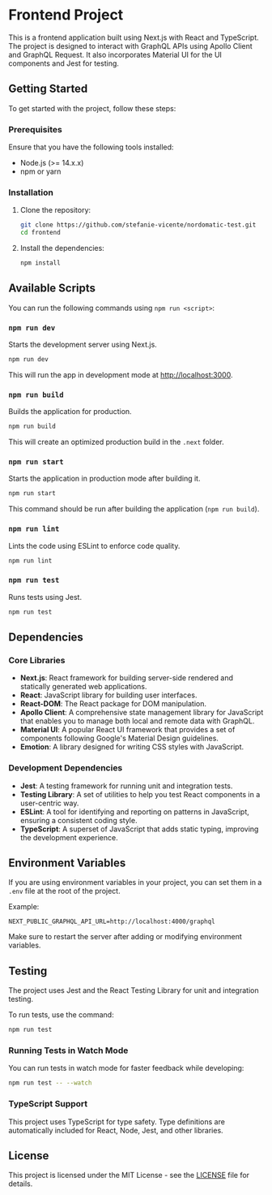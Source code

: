 # Frontend Project

This is a frontend application built using Next.js with React and TypeScript. The project is designed to interact with GraphQL APIs using Apollo Client and GraphQL Request. It also incorporates Material UI for the UI components and Jest for testing.

## Getting Started

To get started with the project, follow these steps:

### Prerequisites

Ensure that you have the following tools installed:
- Node.js (>= 14.x.x)
- npm or yarn

### Installation

1. Clone the repository:
   ```bash
   git clone https://github.com/stefanie-vicente/nordomatic-test.git
   cd frontend
   ```

2. Install the dependencies:
   ```bash
   npm install
   ```

## Available Scripts

You can run the following commands using `npm run <script>`:

### `npm run dev`

Starts the development server using Next.js.

```bash
npm run dev
```
This will run the app in development mode at [http://localhost:3000](http://localhost:3000).

### `npm run build`

Builds the application for production.

```bash
npm run build
```
This will create an optimized production build in the `.next` folder.

### `npm run start`

Starts the application in production mode after building it.

```bash
npm run start
```
This command should be run after building the application (`npm run build`).

### `npm run lint`

Lints the code using ESLint to enforce code quality.

```bash
npm run lint
```

### `npm run test`

Runs tests using Jest.

```bash
npm run test
```

## Dependencies

### Core Libraries

- **Next.js**: React framework for building server-side rendered and statically generated web applications.
- **React**: JavaScript library for building user interfaces.
- **React-DOM**: The React package for DOM manipulation.
- **Apollo Client**: A comprehensive state management library for JavaScript that enables you to manage both local and remote data with GraphQL.
- **Material UI**: A popular React UI framework that provides a set of components following Google's Material Design guidelines.
- **Emotion**: A library designed for writing CSS styles with JavaScript.

### Development Dependencies

- **Jest**: A testing framework for running unit and integration tests.
- **Testing Library**: A set of utilities to help you test React components in a user-centric way.
- **ESLint**: A tool for identifying and reporting on patterns in JavaScript, ensuring a consistent coding style.
- **TypeScript**: A superset of JavaScript that adds static typing, improving the development experience.

## Environment Variables

If you are using environment variables in your project, you can set them in a `.env` file at the root of the project. 

Example:
```
NEXT_PUBLIC_GRAPHQL_API_URL=http://localhost:4000/graphql
```

Make sure to restart the server after adding or modifying environment variables.

## Testing

The project uses Jest and the React Testing Library for unit and integration testing.

To run tests, use the command:
```bash
npm run test
```

### Running Tests in Watch Mode

You can run tests in watch mode for faster feedback while developing:
```bash
npm run test -- --watch
```

### TypeScript Support

This project uses TypeScript for type safety. Type definitions are automatically included for React, Node, Jest, and other libraries.

## License

This project is licensed under the MIT License - see the [LICENSE](LICENSE) file for details.